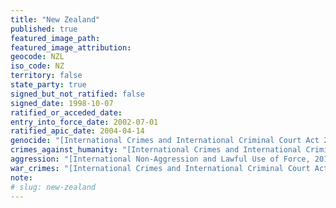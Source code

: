 ```yaml
---
title: "New Zealand"
published: true
featured_image_path:
featured_image_attribution:
geocode: NZL
iso_code: NZ
territory: false
state_party: true
signed_but_not_ratified: false
signed_date: 1998-10-07
ratified_or_acceded_date:
entry_into_force_date: 2002-07-01
ratified_apic_date: 2004-04-14
genocide: "[International Crimes and International Criminal Court Act 2000 - Part II - Section 9](https://iccdb.hrlc.net/data/doc/151/keyword/46/)"
crimes_against_humanity: "[International Crimes and International Criminal Court Act 2000 - Part II - Section 10](https://iccdb.hrlc.net/data/doc/151/keyword/13/)"
aggression: "[International Non-Aggression and Lawful Use of Force, 2012](http://crimeofaggression.info/2013/01/new-zealand-international-non-aggression-and-lawful-use-of-force-implementation-of-amendment-to-statute-of-rome-bill-2012/)"
war_crimes: "[International Crimes and International Criminal Court Act 2000 - Part II Section 11](http://www.legislation.govt.nz/act/public/2000/0026/28.0/DLM63091.html)"
note:
# slug: new-zealand
---
```

